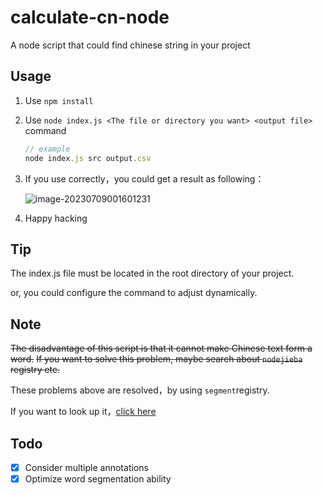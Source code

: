 # calculate-cn-node

A node script that could find chinese string in your project

## Usage

1. Use `npm install`

2. Use `node index.js <The file or directory you want> <output file>` command

   ```javascript
   // example
   node index.js src output.csv
   ```

3. If you use correctly，you could get a result as following：

   ![image-20230709001601231](https://typora-licodeao.oss-cn-guangzhou.aliyuncs.com/typoraImg/image-20230709001601231.png)

4. Happy hacking

## Tip

The index.js file must be located in the root directory of your project.

or, you could configure the command to adjust dynamically.

## Note

<font style="text-decoration: line-through">The disadvantage of this script is that it cannot make Chinese text form a word.</font>
<font style="text-decoration: line-through">If you want to solve this problem, maybe search about `nodejieba` registry etc.</font>

These problems above are resolved，by using `segment`registry.

If you want to look up it，[click here](https://github.com/leizongmin/node-segment)

## Todo

- [x] Consider multiple annotations
- [x] Optimize word segmentation ability

